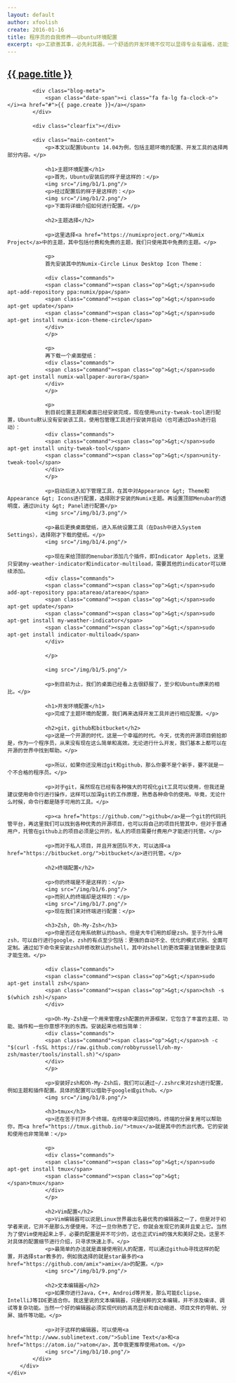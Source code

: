 ```yaml
---
layout: default
author: xfoolish
create: 2016-01-16
title: 程序员的自我修养——Ubuntu环境配置
excerpt: <p>工欲善其事，必先利其器。一个舒适的开发环境不仅可以显得专业有逼格，还能大大提高我们码代码的热情。</p>
---
```


<div class="blog-wrapper wrapper">
	<div class="blog">
		<div class="blog-content">
			<h2 class="blog-header"><a href="#">{{ page.title }}</a></h2>

			<div class="blog-meta">
				<span class="date-span"><i class="fa fa-lg fa-clock-o"></i><a href="#">{{ page.create }}</a></span>
			</div>

			<div class="clearfix"></div>

			<div class="main-content">
				<p>本文以配置Ubuntu 14.04为例，包括主题环境的配置、开发工具的选择两部分内容。</p>

				<h1>主题环境配置</h1>
				<p>首先，Ubuntu安装后的样子是这样的：</p>
				<img src="/img/b1/1.png"/>
				<p>经过配置后的样子是这样的：</p>
				<img src="/img/b1/2.png"/>
				<p>下面将详细介绍如何进行配置。</p>

				<h2>主题选择</h2>

				<p>这里选择<a href="https://numixproject.org/">Numix Project</a>中的主题，其中包括付费和免费的主题，我们只使用其中免费的主题。</p>

				<p>
				首先安装其中的Numix-Circle Linux Desktop Icon Theme：

				<div class="commands">
				<span class="command"><span class="op">&gt;</span>sudo apt-add-repository ppa:numix/ppa</span>
				<span class="command"><span class="op">&gt;</span>sudo apt-get update</span>
				<span class="command"><span class="op">&gt;</span>sudo apt-get install numix-icon-theme-circle</span>
				</div>
				</p>

				<p>
				再下载一个桌面壁纸：
				<div class="commands">
				<span class="command"><span class="op">&gt;</span>sudo apt-get install numix-wallpaper-aurora</span>
				</div>
				</p>

				<p>
				到目前位置主题和桌面已经安装完成，现在使用unity-tweak-tool进行配置，Ubuntu默认没有安装该工具，使用包管理工具进行安装并启动（也可通过Dash进行启动）：
				<div class="commands">
				<span class="command"><span class="op">&gt;</span>sudo apt-get install unity-tweak-tool</span>
				<span class="command"><span class="op">&gt;</span>unity-tweak-tool</span>
				</div>
				</p>

				<p>启动后进入如下管理工具，在其中对Appearance &gt; Theme和Appearance &gt; Icons进行配置，选择刚才安装的Numix主题。再设置顶部Menubar的透明度，通过Unity &gt; Panel进行配置</p>
				<img src="/img/b1/3.png"/>

				<p>最后更换桌面壁纸，进入系统设置工具（在Dash中进入System Settings），选择刚才下载的壁纸。</p>
				<img src="/img/b1/4.png"/>

				<p>现在来给顶部的menubar添加几个插件，即Indicator Applets，这里只安装my-weather-indicator和indicator-multiload，需要其他的indicator可以继续添加。
				<div class="commands">
				<span class="command"><span class="op">&gt;</span>sudo add-apt-repository ppa:atareao/atareao</span>
				<span class="command"><span class="op">&gt;</span>sudo apt-get update</span>
				<span class="command"><span class="op">&gt;</span>sudo apt-get install my-weather-indicator</span>
				<span class="command"><span class="op">&gt;</span>sudo apt-get install indicator-multiload</span>
				</div>

				</p>

				<img src="/img/b1/5.png"/>

				<p>到目前为止，我们的桌面已经看上去很舒服了，至少和Ubuntu原来的相比。</p>

				<h1>开发环境配置</h1>
				<p>完成了主题环境的配置，我们再来选择开发工具并进行相应配置。</p>

				<h2>git，github和bitbucket</h2>
				<p>这是一个开源的时代，这是一个幸福的时代。今天，优秀的开源项目俯拾即是，作为一个程序员，从来没有现在这么简单和高效。无论进行什么开发，我们基本上都可以在开源的世界中找到帮助。</p>

				<p>所以，如果你还没用过git和github，那么你要不是个新手，要不就是一个不合格的程序员。</p>

				<p>对于git，虽然现在已经有各种强大的可视化git工具可以使用，但我还是建议使用命令行进行操作，这样可以加深git的工作原理，熟悉各种命令的使用。毕竟，无论什么时候，命令行都是随手可用的工具。</p>

				<p><a href="https://github.com/">github</a>是一个git的代码托管平台，再这里我们可以找到各种优秀的开源项目，也可以将自己的项目托管其中，但对于普通用户，托管在github上的项目必须是公开的，私人的项目需要付费用户才能进行托管。</p>

				<p>而对于私人项目，并且开发团队不大，可以选择<a href="https://bitbucket.org/">bitbucket</a>进行托管。</p>

				<h2>终端配置</h2>

				<p>你的终端是不是这样的：</p>
				<img src="/img/b1/6.png"/>
				<p>而别人的终端却是这样的：</p>
				<img src="/img/b1/7.png"/>
				<p>现在我们来对终端进行配置：</p>

				<h3>Zsh, Oh-My-Zsh</h3>
				<p>你是否还在用系统默认的bash，但是大牛们用的却是zsh。至于为什么用zsh，可以自行进行google，zsh的有点至少包括：更强的自动不全、优化的模式识别、全面可定制。通过如下命令来安装zsh并修改默认的shell，其中对shell的更改需要注销重新登录后才能生效。</p>

				<div class="commands">
				<span class="command"><span class="op">&gt;</span>sudo apt-get install zsh</span>
				<span class="command"><span class="op">&gt;</span>chsh -s $(which zsh)</span>
				</div>

				<p>Oh-My-Zsh是一个用来管理zsh配置的开源框架，它包含了丰富的主题、功能、插件和一些你意想不到的东西。安装起来也相当简单：
				<div class="commands">
				<span class="command"><span class="op">&gt;</span>sh -c "$(curl -fsSL https://raw.github.com/robbyrussell/oh-my-zsh/master/tools/install.sh)"</span>
				</div>
				</p>

				<p>安装好zsh和Oh-My-Zsh后，我们可以通过~/.zshrc来对zsh进行配置，例如主题和插件配置。具体的配置可以借助于google或github。</p>
				<img src="/img/b1/8.png"/>

				<h3>tmux</h3>
				<p>还在苦于打开多个终端，在终端中来回切换吗，终端的分屏复用可以帮助你，而<a href="https://tmux.github.io/">tmux</a>就是其中的杰出代表。它的安装和使用也非常简单：</p>

				<p>
				<div class="commands">
				<span class="command"><span class="op">&gt;</span>sudo apt-get install tmux</span>
				<span class="command"><span class="op">&gt;</span>tmux</span>
				</div>
				</p>

				<h2>Vim配置</h2>
				<p>Vim编辑器可以说是Linux世界最出名最优秀的编辑器之一了，但是对于初学者来说，它并不是那么方便使用，不过一旦你熟悉了它，你就会发现它的美并且爱上它。当然为了使Vim使用起来上手，必要的配置是并不可少的，这也正式Vim的强大和美好之处。这里不对具体的配置细节进行介绍，只寻求快速上手。</p>
				<p>最简单的办法就是直接使用别人的配置，可以通过github寻找这样的配置，并选择star教多的，例如我选择的就是star最多的<a href="https://github.com/amix">amix</a>的配置。</p>
				<img src="/img/b1/9.png"/>

				<h2>文本编辑器</h2>
				<p>如果你进行Java，C++，Android等开发，那么可能Eclipse，IntelliJ等IDE更适合你。我这里说的文本编辑器，只是纯粹的文本编辑，并不涉及编译、调试等复杂功能。当然一个好的编辑器必须实现代码的高亮显示和自动缩进、项目文件的导航、分屏、插件等功能。</p>

				<p>对于这样的编辑器，可以使用<a href="http://www.sublimetext.com/">Sublime Text</a>和<a href="https://atom.io/">atom</a>，其中我更推荐使用atom。</p>
				<img src="/img/b1/10.png"/>
			</div>
		</div>
	</div>
</div>
